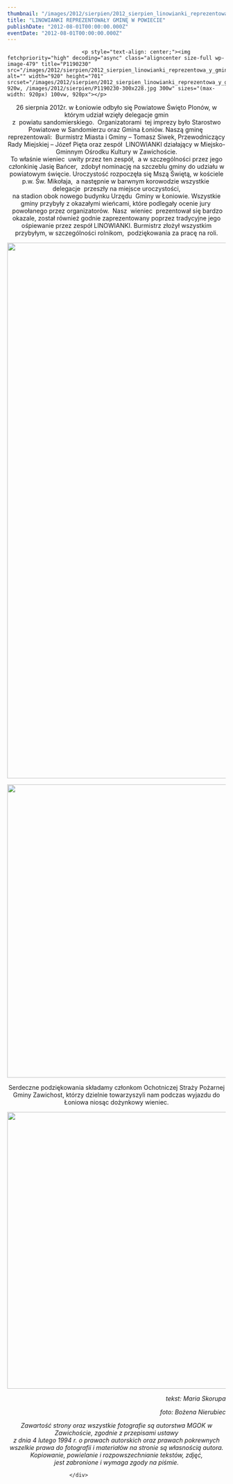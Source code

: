 ```yaml
---
thumbnail: "/images/2012/sierpien/2012_sierpien_linowianki_reprezentowa_y_gmin_w_powiecie_2012_08_linowianki_reprezentowa_y_gmin_w_powiecie_P1190230.jpg"
title: "LINOWIANKI REPREZENTOWAŁY GMINĘ W POWIECIE"
publishDate: "2012-08-01T00:00:00.000Z"
eventDate: "2012-08-01T00:00:00.000Z"
---
```


<div class="entry-content">
							
							<p style="text-align: center;"><img fetchpriority="high" decoding="async" class="aligncenter size-full wp-image-479" title="P1190230" src="/images/2012/sierpien/2012_sierpien_linowianki_reprezentowa_y_gmin_w_powiecie_2012_08_linowianki_reprezentowa_y_gmin_w_powiecie_P1190230.jpg" alt="" width="920" height="701" srcset="/images/2012/sierpien/2012_sierpien_linowianki_reprezentowa_y_gmin_w_powiecie_2012_08_linowianki_reprezentowa_y_gmin_w_powiecie_P1190230.jpg 920w, /images/2012/sierpien/P1190230-300x228.jpg 300w" sizes="(max-width: 920px) 100vw, 920px"></p>
<p style="text-align: center;">26 sierpnia 2012r. w Łoniowie odbyło się Powiatowe Święto Plonów, w którym udział wzięły delegacje gmin<br>
z&nbsp; powiatu sandomierskiego.&nbsp; Organizatorami&nbsp; tej imprezy było Starostwo Powiatowe w Sandomierzu oraz Gmina Łoniów. Naszą gminę&nbsp; reprezentowali:&nbsp; Burmistrz Miasta i Gminy – Tomasz Siwek, Przewodniczący Rady Miejskiej – Józef Pięta oraz zespół&nbsp; LINOWIANKI działający w Miejsko-Gminnym Ośrodku Kultury w Zawichoście.<br>
To właśnie wieniec&nbsp; uwity przez ten zespół,&nbsp; a w szczególności przez jego członkinię Jasię Bańcer,&nbsp; zdobył nominację na szczeblu gminy do udziału w powiatowym święcie. Uroczystość rozpoczęła się Mszą Świętą, w kościele<br>
p.w. Św. Mikołaja,&nbsp; a następnie w barwnym korowodzie wszystkie&nbsp; delegacje&nbsp; przeszły na miejsce uroczystości,<br>
na stadion obok nowego budynku Urzędu&nbsp; Gminy w Łoniowie. Wszystkie gminy przybyły z okazałymi wieńcami, które podlegały ocenie jury&nbsp; &nbsp;powołanego przez organizatorów.&nbsp; Nasz&nbsp; wieniec&nbsp; prezentował się bardzo okazale, został również godnie zaprezentowany poprzez tradycyjne jego ośpiewanie przez zespół LINOWIANKI. Burmistrz złożył wszystkim przybyłym, w szczególności rolnikom,&nbsp; podziękowania za pracę na roli.</p>
<p style="text-align: center;"><img decoding="async" class="aligncenter size-full wp-image-481" title="P1190421" src="/images/2012/sierpien/2012_sierpien_linowianki_reprezentowa_y_gmin_w_powiecie_2012_08_linowianki_reprezentowa_y_gmin_w_powiecie_P1190421.jpg" alt="" width="920" height="1233" srcset="/images/2012/sierpien/2012_sierpien_linowianki_reprezentowa_y_gmin_w_powiecie_2012_08_linowianki_reprezentowa_y_gmin_w_powiecie_P1190421.jpg 920w, /images/2012/sierpien/P1190421-223x300.jpg 223w, /images/2012/sierpien/P1190421-764x1024.jpg 764w" sizes="(max-width: 920px) 100vw, 920px"></p>
<p style="text-align: center;"><img decoding="async" class="aligncenter size-full wp-image-480" title="P1190253" src="/images/2012/sierpien/2012_sierpien_linowianki_reprezentowa_y_gmin_w_powiecie_2012_08_linowianki_reprezentowa_y_gmin_w_powiecie_P1190253.jpg" alt="" width="920" height="675" srcset="/images/2012/sierpien/2012_sierpien_linowianki_reprezentowa_y_gmin_w_powiecie_2012_08_linowianki_reprezentowa_y_gmin_w_powiecie_P1190253.jpg 920w, /images/2012/sierpien/P1190253-300x220.jpg 300w" sizes="(max-width: 920px) 100vw, 920px"></p>
<p style="text-align: center;">Serdeczne podziękowania składamy członkom Ochotniczej Straży Pożarnej Gminy Zawichost, którzy dzielnie towarzyszyli nam podczas wyjazdu do Łoniowa niosąc dożynkowy wieniec.</p>
<p style="text-align: center;"><img loading="lazy" decoding="async" class="aligncenter size-full wp-image-482" title="P1190450" src="/images/2012/sierpien/2012_sierpien_linowianki_reprezentowa_y_gmin_w_powiecie_2012_08_linowianki_reprezentowa_y_gmin_w_powiecie_P1190450.jpg" alt="" width="920" height="637" srcset="/images/2012/sierpien/2012_sierpien_linowianki_reprezentowa_y_gmin_w_powiecie_2012_08_linowianki_reprezentowa_y_gmin_w_powiecie_P1190450.jpg 920w, /images/2012/sierpien/P1190450-300x207.jpg 300w" sizes="(max-width: 920px) 100vw, 920px"></p>
<p style="text-align: right;"><em>tekst: Maria Skorupa</em></p>
<p style="text-align: right;"><em>foto: Bożena Nierubiec</em></p>
<p style="text-align: center;"><em>Zawartość strony oraz wszystkie fotografie są autorstwa MGOK w Zawichoście, zgodnie z przepisami ustawy<br>
z dnia 4 lutego 1994 r. o prawach autorskich oraz prawach pokrewnych wszelkie prawa do fotografii i materiałów na stronie są własnością autora. Kopiowanie, powielanie i rozpowszechnianie tekstów, zdjęć,<br>
jest zabronione i wymaga zgody na piśmie.</em></p>
						
						</div>

